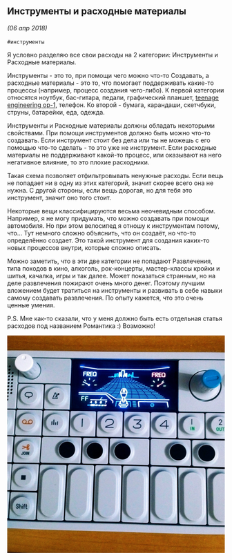 ## Инструменты и расходные материалы
_(06 апр 2018)_

`#инструменты`

Я условно разделяю все свои расходы на 2 категории: Инструменты и Расходные материалы.

Инструменты - это то, при помощи чего можно что-то Создавать, а расходные материалы - это то, что помогает поддерживать какие-то процессы (например, процесс создания чего-либо).
К первой категории относятся ноутбук, бас-гитара, педали, графический планшет, [teenage engineering op-1](https://en.wikipedia.org/wiki/Teenage_Engineering), телефон.
Ко второй - бумага, карандаши, скетчбуки, струны, батарейки, еда, одежда.

Инструменты и Расходные материалы должны обладать некоторыми свойствами. При помощи инструментов должно быть можно что-то создавать. Если инструмент стоит без дела или ты не можешь с его помощью что-то сделать - то это уже не инструмент. Если расходные материалы не поддерживают какой-то процесс, или оказывают на него негативное влияние, то это плохие расходники.

Такая схема позволяет отфильтровывать ненужные расходы. Если вещь не попадает ни в одну из этих категорий, значит скорее всего она не нужна. С другой стороны, если вещь дорогая, но для тебя это инструмент, значит оно того стоит.

Некоторые вещи классифицируются весьма неочевидным способом. Например, я не могу придумать, что можно создавать при помощи автомобиля. Но при этом велосипед я отношу к инструментам потому, что... Тут немного сложно объяснить, что он создаёт, но что-то определённо создает. Это такой инструмент для создания каких-то новых процессов внутри, которые сложно описать.

Можно заметить, что в эти две категории не попадают Развлечения, типа походов в кино, алкоголь, рок-концерты, мастер-классы кройки и шитья, качалка, игры и так далее. Может показаться странным, но на деле развлечения пожирают очень много денег. Поэтому лучшим вложением будет тратиться на инструменты и развивать в себе навыки самому создавать развлечения. По опыту кажется, что это очень ценные умения.

P.S. Мне как-то сказали, что у меня должно быть есть отдельная статья расходов под названием Романтика :) Возможно!

![TE OP-1](/image/01-te-op1.jpg)

